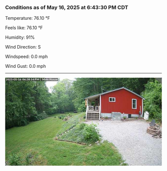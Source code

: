 ### Conditions as of May 16, 2025 at 6:43:30 PM CDT 

Temperature: 76.10 &deg;F

Feels like: 76.10 &deg;F

Humidity: 91%

Wind Direction: S

Windspeed: 0.0 mph

Wind Gust: 0.0 mph

---

<img src="./images/latest.jpeg"/>

